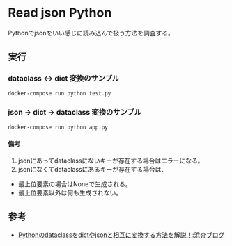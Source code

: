 # Read json Python

Pythonでjsonをいい感じに読み込んで扱う方法を調査する。

## 実行

### dataclass <-> dict 変換のサンプル

``` sh
docker-compose run python test.py
```

### json -> dict -> dataclass 変換のサンプル

``` sh
docker-compose run python app.py
```

#### 備考

1. jsonにあってdataclassにないキーが存在する場合はエラーになる。
2. jsonになくてdataclassにあるキーが存在する場合は、
  - 最上位要素の場合はNoneで生成される。
  - 最上位要素以外は何も生成されない。

## 参考

- [Pythonのdataclassをdictやjsonと相互に変換する方法を解説！:浜介ブログ](https://1kara-hajimeru.com/2021/02/1691/)
